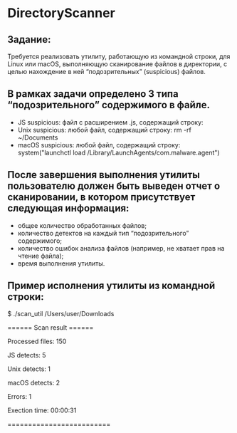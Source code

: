 # DirectoryScanner

## Задание:

Требуется реализовать утилиту, работающую из командной строки, для Linux или macOS, выполняющую сканирование файлов в директории, с целью нахождение в ней “подозрительных” (suspicious) файлов.

## В рамках задачи определено 3 типа “подозрительного” содержимого в файле.

- JS suspicious: файл с расширением .js, содержащий строку: <script>evil_script()</script>
- Unix suspicious: любой файл, содержащий строку: rm -rf ~/Documents
- macOS suspicious: любой файл, содержащий строку: system("launchctl load /Library/LaunchAgents/com.malware.agent")

## После завершения выполнения утилиты пользователю должен быть выведен отчет о сканировании, в котором присутствует следующая информация:

- общее количество обработанных файлов;
- количество детектов на каждый тип “подозрительного” содержимого;
- количество ошибок анализа файлов (например, не хватает прав на чтение файла);
- время выполнения утилиты.

## Пример исполнения утилиты из командной строки:

$ ./scan_util /Users/user/Downloads

====== Scan result ======

Processed files: 150

JS detects: 5

Unix detects: 1

macOS detects: 2

Errors: 1

Exection time: 00:00:31 

=========================
